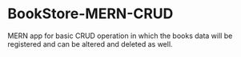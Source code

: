 # BookStore-MERN-CRUD
MERN app for basic CRUD operation in which the books data will be registered and can be altered and deleted as well.
